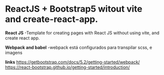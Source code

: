 # ReactJS + Bootstrap5 witout vite and create-react-app.

**React JS**
-Template for creating pages with React JS without using vite, and create react app.

**Webpack and babel**
-webpack está configurados para transpilar scss, e imagens

**links**
https://getbootstrap.com/docs/5.2/getting-started/webpack/
https://react-bootstrap.github.io/getting-started/introduction/
